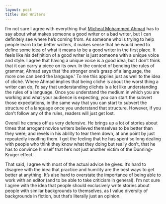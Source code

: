 ```yaml
---
layout: post
title: Bad Writers
---
```

I’m not sure I agree with everything that [Micheal Mohammed Ahmad](https://sydneyreviewofbooks.com/bad-writer/) has to say about what makes someone a good writer or a bad writer, but I can definitely see where he’s coming from. As someone who is trying to help people learn to be better writers, it makes sense that he would need to define some idea of what it means to be a good writer in the first place. It feels like his definition of a good writer is just someone with a unique voice and style. I agree that having a unique voice is a good idea, but I don’t think that it can carry a piece on its own. In the context of bending the rules of grammar, Ahmad says that ‘the stronger one’s grasp of a language, the more one can bend the language.’ To me this applies just as well to the idea of cliché. Where Ahmad implies that being cliché is about the worst thing a writer can do, I’d say that understanding clichés is a lot like understanding the rules of a language. Once you understand the medium in which you are working and what your audience is expecting, you can start the subvert those expectations, in the same way that you can start to subvert the structure of a language once you understand that structure. However, if you don't follow any of the rules, readers will just get lost.

Overall he comes off as very defensive. He brings up a lot of stories about times that arrogant novice writers believed themselves to be better than they were, and revels in his ability to tear them down, at one point by just repeatedly insulting them. I got the feeling that he has spent so long dealing with people who think they know what they doing but really don’t, that he has to convince himself that he’s not just another victim of the Dunning-Kruger effect.

That said, I agree with most of the actual advice he gives. It’s hard to disagree with the idea that practice and humility are the best ways to get better at anything. It’s also hard to overstate the importance of being able to work with an editor (and to be able to take criticism in general). I’m not sure I agree with the idea that people should exclusively write stories about people with similar backgrounds to themselves, as I value diversity of backgrounds in fiction, but that’s literally just an opinion.
